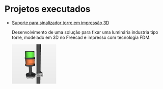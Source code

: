 # Projetos executados

- [Suporte para sinalizador torre em impressão 3D](/Holder-Light/holder-light.md) 

  Desenvolvimento de uma solução para fixar uma luminária industria tipo torre, modelado em 3D no Freecad e impresso com tecnologia FDM.
  
  <img align="center" src="/Holder-Light/Assets/Sinaleiro2.png" width="30%"/> 
